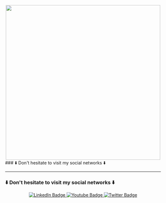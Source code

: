 

<div id="header" align="center">
  <img src="https://media.giphy.com/media/Jev4iU72S9RYc/giphy.gif" width="500px"/>
</div>
### ⬇️ Don't hesitate to visit my social networks ⬇️


--- 
### ⬇️ Don't hesitate to visit my social networks ⬇️
<div id="badges" align="center">
  <a href="https://www.linkedin.com/in/axel-gor%C3%A9-a76661119/">
    <img src="https://img.shields.io/badge/LinkedIn-blue?style=for-the-badge&logo=linkedin&logoColor=white" alt="LinkedIn Badge"/>
  </a>
  <a href="https://www.youtube.com/channel/UCf8fsuRP3eACHixFE7XikVw">
    <img src="https://img.shields.io/badge/YouTube-red?style=for-the-badge&logo=youtube&logoColor=white" alt="Youtube Badge"/>
  </a>
  <a href="https://twitter.com/Hedge_BZH">
    <img src="https://img.shields.io/badge/Twitter-blue?style=for-the-badge&logo=twitter&logoColor=white" alt="Twitter Badge"/>
  </a>
</div>
